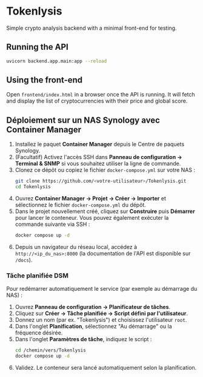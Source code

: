 # Tokenlysis

Simple crypto analysis backend with a minimal front-end for testing.

## Running the API

```bash
uvicorn backend.app.main:app --reload
```

## Using the front-end

Open `frontend/index.html` in a browser once the API is running. It will fetch and
display the list of cryptocurrencies with their price and global score.

## Déploiement sur un NAS Synology avec Container Manager

1. Installez le paquet **Container Manager** depuis le Centre de paquets Synology.
2. (Facultatif) Activez l'accès SSH dans **Panneau de configuration → Terminal & SNMP** si vous souhaitez utiliser la ligne de commande.
3. Clonez ce dépôt ou copiez le fichier `docker-compose.yml` sur votre NAS :
   ```bash
   git clone https://github.com/<votre-utilisateur>/Tokenlysis.git
   cd Tokenlysis
   ```
4. Ouvrez **Container Manager → Projet → Créer → Importer** et sélectionnez le fichier `docker-compose.yml` du dépôt.
5. Dans le projet nouvellement créé, cliquez sur **Construire** puis **Démarrer** pour lancer le conteneur.
   Vous pouvez également exécuter la commande suivante via SSH :
   ```bash
   docker compose up -d
   ```
6. Depuis un navigateur du réseau local, accédez à `http://<ip_du_nas>:8000` (la documentation de l'API est disponible sur `/docs`).

### Tâche planifiée DSM

Pour redémarrer automatiquement le service (par exemple au démarrage du NAS) :

1. Ouvrez **Panneau de configuration → Planificateur de tâches**.
2. Cliquez sur **Créer → Tâche planifiée → Script défini par l'utilisateur**.
3. Donnez un nom (par ex. "Tokenlysis") et choisissez l'utilisateur `root`.
4. Dans l'onglet **Planification**, sélectionnez "Au démarrage" ou la
   fréquence désirée.
5. Dans l'onglet **Paramètres de tâche**, indiquez le script :
   ```bash
   cd /chemin/vers/Tokenlysis
   docker compose up -d
   ```
6. Validez. Le conteneur sera lancé automatiquement selon la planification.


